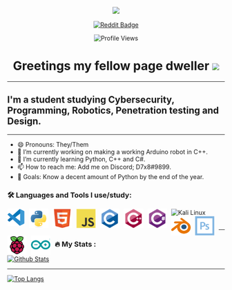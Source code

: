 <p align="center"><img src="https://media.giphy.com/media/M9gbBd9nbDrOTu1Mqx/giphy.gif" width="200"/></p>
<p align="center">
<a href="https://www.reddit.com/user/D7x8"><img src="https://img.shields.io/badge/Reddit-orange?style=for-the-badge&logo=Reddit&logoColor=white" alt="Reddit Badge"></a>
</p>

<p align="center">
    <img src="https://komarev.com/ghpvc/?username=github&style=flat-square&color=blue" alt="Profile Views"/>
</p>

<h1 align="center">Greetings my fellow page dweller <img src="https://media.giphy.com/media/hvRJCLFzcasrR4ia7z/giphy.gif" width="40"></h1>

---

## I'm a student studying Cybersecurity, Programming, Robotics, Penetration testing and Design.

---
 
- 😄 Pronouns: They/Them
- 🔭 I’m currently working on making a working Arduino robot in C++.
- 🌱 I’m currently learning Python, C++ and C#.
- 📫 How to reach me: Add me on Discord; D7x8#9899.
- 🥅 Goals: Know a decent amount of Python by the end of the year.


### 🛠️ Languages and Tools I use/study:
  
<img align="left" alt="Visual Studio Code" width="40px" src="https://github.com/devicons/devicon/blob/master/icons/vscode/vscode-original.svg" style="padding-right:10px;" />
<img align="left" alt="Python" width="45px" src="https://github.com/devicons/devicon/blob/master/icons/python/python-original.svg" style="padding-right:10px;" />
<img align="left" alt="HTML5" width="45px" src="https://github.com/devicons/devicon/blob/master/icons/html5/html5-original.svg" style="padding-right:10px;" />

<img align="left" alt="Javascript" width="45px" src="https://github.com/devicons/devicon/blob/master/icons/javascript/javascript-original.svg" style="padding-right:10px;" />
<img align="left" alt="C" width="45px" src="https://github.com/devicons/devicon/blob/master/icons/c/c-original.svg" style="padding-right:10px;" />
<img align="left" alt="C++" width="45px" src="https://github.com/devicons/devicon/blob/master/icons/cplusplus/cplusplus-original.svg" style="padding-right:10px;" />
<img align="left" alt="C#" width="45px" src="https://github.com/devicons/devicon/blob/master/icons/csharp/csharp-original.svg" style="padding-right:10px;" />
<img align="left" alt="Kali Linux" width="90px" src="https://upload.wikimedia.org/wikipedia/commons/4/4b/Kali_Linux_2.0_wordmark.svg" style="padding-right:10px;" />
<img align="left" alt="Blender" width="45px" src="https://github.com/devicons/devicon/blob/master/icons/blender/blender-original.svg" style="padding-right:10px;" />
<img align="left" alt="Photoshop" width="45px" src="https://github.com/devicons/devicon/blob/master/icons/photoshop/photoshop-line.svg" style="padding-right:10px;" />
<img align="left" alt="Raspberry Pi" width="45px" src="https://github.com/devicons/devicon/blob/master/icons/raspberrypi/raspberrypi-original.svg" style="padding-right:10px;" />
<img align="left" alt="Arduino" width="45px" src="https://github.com/devicons/devicon/blob/master/icons/arduino/arduino-original.svg" style="padding-right:10px;" />

<br />
<br />

---

### :fire: My Stats :

[![Github Stats](https://github-readme-stats.vercel.app/api?username=D7x8&show_icons=true&theme=gotham)](https://github.com/anuraghazra/github-readme-stats)

---

[![Top Langs](https://github-readme-stats.vercel.app/api/top-langs/?username=D7x8&langs_count=8&theme=gotham)](https://github.com/anuraghazra/github-readme-stats)
